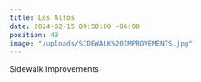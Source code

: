 ```yaml
---
title: Los Altos
date: 2024-02-15 09:50:00 -06:00
position: 49
image: "/uploads/SIDEWALK%20IMPROVEMENTS.jpg"
---
```


Sidewalk Improvements